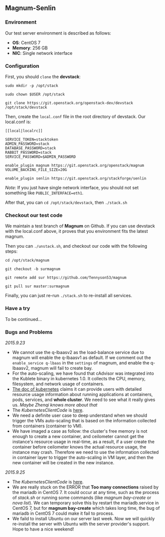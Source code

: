 ## Magnum-Senlin ##

### Environment ###

Our test server environment is described as follows:

- **OS**: CentOS 7
- **Memory**: 256 GB
- **NIC**: Single network interface

### Configuration ###

First, you should `clone` the **devstack**:

`sudo mkdir -p /opt/stack`

`sudo chown $USER /opt/stack`

`git clone https://git.openstack.org/openstack-dev/devstack /opt/stack/devstack`

Then, create the `local.conf` file in the root directory of devstack. Our local.conf is:

    [[local|localrc]]

    SERVICE_TOKEN=stacktoken
    ADMIN_PASSWORD=stack
    DATABASE_PASSWORD=stack
    RABBIT_PASSWORD=stack
    SERVICE_PASSWORD=$ADMIN_PASSWORD
    
    enable_plugin magnum https://git.openstack.org/openstack/magnum
    VOLUME_BACKING_FILE_SIZE=20G

    enable_plugin senlin https://git.openstack.org/stackforge/senlin

*Note:* If you just have single network interface, you should not set something like `PUBLIC_INTERFACE=eth1`.

After that, you can `cd /opt/stack/devstack`, then `./stack.sh`

### Checkout our test code ###

We maintain a test branch of **Magnum** on Github. If you can use devstack with the local.conf above, it proves that you environment fits the latest magnum.

Then you can `./unstack.sh`, and checkout our code with the following steps:

`cd /opt/stack/magnum`

`git checkout -b surmagnum`

`git remote add sur https://github.com/Tennyson53/magnum`

`git pull sur master:surmagnum`

Finally, you can just re-run `./stack.sh` to re-install all services.

### Have a try ###

To be continued...


### Bugs and Problems ###

*2015.9.23*

- We cannot use the q-lbaasv2 as the load-balance service due to magnum will enable the q-lbaasv1 as default. If we comment out the `enable_service q-lbaas` in the `settings` of magnum, and enable the q-lbaasv2, magnum will fail to create bay.
- For the auto-scaling,  we have found that cAdvisor was integrated into the Kublete binary in kubernetes 1.0. It collects the CPU, memory, filesystem, and network usage of containers.
- [The doc of kubernetes](http://kubernetes.io/v1.0/docs/user-guide/monitoring.html) claims it can provide users with detailed resource usage information about running applications at containers, pods, services, and **whole cluster**. We need to see what it really gives us. *Maybe Zhenqi knows more about that*
- The *KubernetesClientCode* is 
[here](https://github.com/bolan2014/KubernetesClientCode).
- We need a definite user case to deep understand when we should trigger the VMs auto-scaling that is based on the information collected from containers (container to VM).
- We have imaged a case as follow: the cluster's free memory is not enough to create a new container, and ceilometer cannot get the instance's resource usage in real-time, as a result, if a user create the container before ceilometer knows the actual resource usage, the instance may crash. Therefore we need to use the information collected in container layer to trigger the auto-scaling in VM layer, and then the new container will be created in the new instance. 

*2015.9.25*

- The *KubernetesClientCode* is 
[here](https://github.com/bolan2014/KubernetesClientCode).
- We are really stuck on the ERROR that **Too many connections** raised by the mariadb in CentOS 7. It could occur at any time, such as the process of *stack.sh* or running some commands (like *magnum bay-create* or *nova list*). We can temporary solve this by restart the mariadb.service in CentOS 7, but for **magnum bay-create** which takes long time, the bug of mariadb in CentOS 7 could make it fail to process.
- We faild to install Ubuntu on our server last week. Now we will quickly re-install the server with Ubuntu with the server provider's support. Hope to have a nice weekend!    